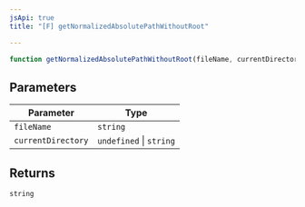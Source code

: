 ```yaml
---
jsApi: true
title: "[F] getNormalizedAbsolutePathWithoutRoot"

---
```

```ts
function getNormalizedAbsolutePathWithoutRoot(fileName, currentDirectory): string
```

## Parameters

| Parameter | Type |
| ------ | ------ |
| `fileName` | `string` |
| `currentDirectory` | `undefined` \| `string` |

## Returns

`string`
